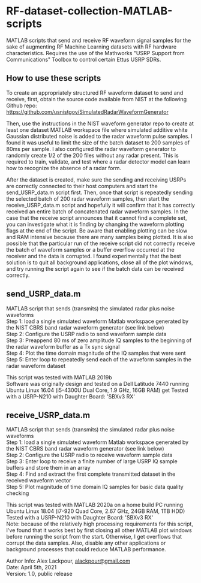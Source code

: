 # RF-dataset-collection-MATLAB-scripts  
MATLAB scripts that send and receive RF waveform signal samples for the sake of augmenting RF Machine Learning datasets with RF hardware characteristics.   Requires the use of the Mathworks "USRP Support from Communications" Toolbox to control certain Ettus USRP SDRs.  
  
## How to use these scripts
To create an appropriately structured RF waveform dataset to send and receive, first, obtain the source code available from NIST at the following Github repo: https://github.com/usnistgov/SimulatedRadarWaveformGenerator  

Then, use the instructions in the NIST waveform generator repo to create at least one dataset MATLAB workspace file where simulated additive white Gaussian distributed noise is added to the radar waveform pulse samples. I found it was useful to limit the size of the batch dataset to 200 samples of 80ms per sample. I also configured the radar waveform generator to randomly create 1/2 of the 200 files without any radar present. This is required to train, validate, and test where a radar detector model can learn how to recognize the absence of a radar form.

After the dataset is created, make sure the sending and receiving USRPs are correctly connected to their host computers and start the send_USRP_data.m script first. Then, once that script is repeatedly sending the selected batch of 200 radar waveform samples, then start the receive_USRP_data.m script and hopefully it will confirm that it has correctly received an entire batch of concatenated radar waveform samples. In the case that the receive script announces that it cannot find a complete set, you can investigate what it is finding by changing the waveform plotting flags at the end of the script. Be aware that enabling plotting can be slow and RAM intensive because there are many samples being plotted. It is also possible that the particular run of the receive script did not correctly receive the batch of waveform samples or a buffer overflow occurred at the receiver and the data is corrupted. I found experimentally that the best solution is to quit all background applications, close all of the plot windows, and try running the script again to see if the batch data can be received correctly.
  
## send_USRP_data.m  
MATLAB script that sends (transmits) the simulated radar plus noise waveforms   
Step 1: load a single simulated waveform Matlab workspace generated by the NIST CBRS band radar waveform generator (see link below)  
Step 2: Configure the USRP radio to send waveform sample data  
Step 3: Preappend 80 ms of zero amplitude IQ samples to the beginning of the radar waveform buffer as a Tx sync signal  
Step 4: Plot the time domain magnitude of the IQ samples that were sent  
Step 5: Enter loop to repeatedly send each of the waveform samples in the radar waveform dataset  
  
This script was tested with MATLAB 2019b  
Software was originally design and tested on a Dell Latitude 7440 running Ubuntu Linux 16.04 (i5-4300U Dual Core, 1.9 GHz, 16GB RAM)  get
Tested with a USRP-N210 with Daughter Board: 'SBXv3 RX'  
  
## receive_USRP_data.m  
MATLAB script that sends (transmits) the simulated radar plus noise waveforms  
Step 1: load a single simulated waveform Matlab workspace generated by the NIST CBRS band radar waveform generator (see link below)  
Step 2: Configure the USRP radio to receive waveform sample data   
Step 3: Enter loop to receive a finite number of large USRP IQ sample buffers and store them in an array  
Step 4: Find and extract the first complete transmitted dataset in the received waveform vector  
Step 5: Plot magnitude of time domain IQ samples for basic data quality checking 
  
This script was tested with MATLAB 2020a on a home build PC running Ubuntu Linux 18.04 (i7-920 Quad Core, 2.67 GHz, 24GB RAM, 1TB HDD)  
Tested with a USRP-N210 with Daughter Board: 'SBXv3 RX'  
Note: because of the relatively high processing requirements for this script, I've found that it works best by first closing all other MATLAB plot windows before running the script from the start. Otherwise, I get overflows that corrupt the data samples. Also, disable any other applications or background processes that could reduce MATLAB performance.  
  
Author Info: Alex Lackpour, alackpour@gmail.com  
Date: April 5th, 2021  
Version: 1.0, public release  
